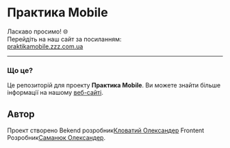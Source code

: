 # Практика Mobile

Ласкаво просимо! 🌐  
Перейдіть на наш сайт за посиланням:  
[praktikamobile.zzz.com.ua](http://praktikamobile.zzz.com.ua)

---
### Що це?
Це репозиторій для проекту **Практика Mobile**. Ви можете знайти більше інформації на нашому [веб-сайті](http://praktikamobile.zzz.com.ua).

## Автор

Проект створено Bekend розробник[Кловатий Олександер](https://github.com/Data1lz) Frontent Розробник[Саманюк Олександер](https://github.com/OleksandrSamanuik).
